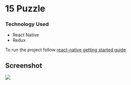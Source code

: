 # 15 Puzzle

### Technology Used
- React Native
- Redux

To run the project follow [react-native getting started guide](https://reactnative.dev/docs/getting-started)

## Screenshot

![](https://user-images.githubusercontent.com/61647712/89196310-487f6600-d5bf-11ea-8c8a-78e62b98a8ed.gif)
